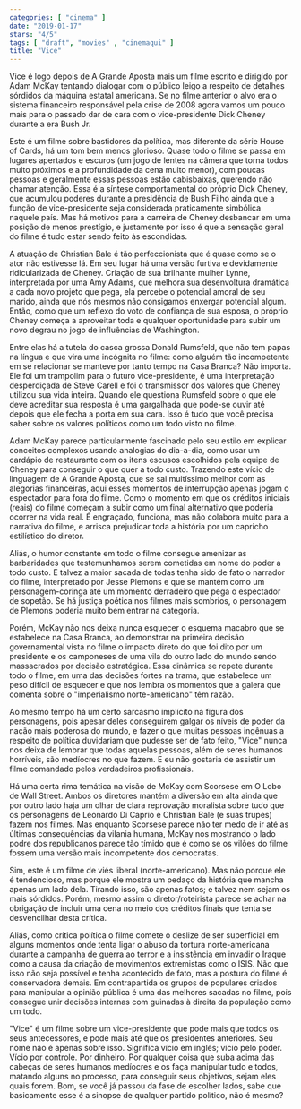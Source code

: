 ```yaml
---
categories: [ "cinema" ]
date: "2019-01-17"
stars: "4/5"
tags: [ "draft", "movies" , "cinemaqui" ]
title: "Vice"
---
```

Vice é logo depois de A Grande Aposta mais um filme escrito e dirigido
por Adam McKay tentando dialogar com o público leigo a respeito de
detalhes sórdidos da máquina estatal americana. Se no filme anterior
o alvo era o sistema financeiro responsável pela crise de 2008 agora
vamos um pouco mais para o passado dar de cara com o vice-presidente
Dick Cheney durante a era Bush Jr.

Este é um filme sobre bastidores da política, mas diferente da série
House of Cards, há um tom bem menos glorioso. Quase todo o filme se
passa em lugares apertados e escuros (um jogo de lentes na câmera que
torna todos muito próximos e a profundidade da cena muito menor), com
poucas pessoas e geralmente essas pessoas estão cabisbaixas, querendo
não chamar atenção. Essa é a síntese comportamental do próprio
Dick Cheney, que acumulou poderes durante a presidência de Bush Filho
ainda que a função de vice-presidente seja considerada praticamente
simbólica naquele país. Mas há motivos para a carreira de Cheney
desbancar em uma posição de menos prestígio, e justamente por isso é
que a sensação geral do filme é tudo estar sendo feito às escondidas.

A atuação de Christian Bale é tão perfeccionista que é quase como
se o ator não estivesse lá. Em seu lugar há uma versão furtiva e
devidamente ridicularizada de Cheney. Criação de sua brilhante mulher
Lynne, interpretada por uma Amy Adams, que melhora sua desenvoltura
dramática a cada novo projeto que pega, ela percebe o potencial amoral
de seu marido, ainda que nós mesmos não consigamos enxergar potencial
algum. Então, como que um reflexo do voto de confiança de sua esposa,
o próprio Cheney começa a aproveitar toda e qualquer oportunidade para
subir um novo degrau no jogo de influências de Washington.

Entre elas há a tutela do casca grossa Donald Rumsfeld, que não
tem papas na língua e que vira uma incógnita no filme: como alguém
tão incompetente em se relacionar se manteve por tanto tempo na Casa
Branca? Não importa. Ele foi um trampolim para o futuro vice-presidente,
é uma interpretação desperdiçada de Steve Carell e foi o transmissor
dos valores que Cheney utilizou sua vida inteira. Quando ele questiona
Rumsfeld sobre o que ele deve acreditar sua resposta é uma gargalhada
que pode-se ouvir até depois que ele fecha a porta em sua cara. Isso
é tudo que você precisa saber sobre os valores políticos como um todo
visto no filme.

Adam McKay parece particularmente fascinado pelo seu estilo em explicar
conceitos complexos usando analogias do dia-a-dia, como usar um cardápio
de restaurante com os itens escusos escolhidos pela equipe de Cheney para
conseguir o que quer a todo custo. Trazendo este vício de linguagem de A
Grande Aposta, que se sai muitíssimo melhor com as alegorias financeiras,
aqui esses momentos de interrupção apenas jogam o espectador para
fora do filme. Como o momento em que os créditos iniciais (reais) do
filme começam a subir como um final alternativo que poderia ocorrer
na vida real. É engraçado, funciona, mas não colabora muito para a
narrativa do filme, e arrisca prejudicar toda a história por um capricho
estilístico do diretor.

Aliás, o humor constante em todo o filme consegue amenizar as
barbaridades que testemunhamos serem cometidas em nome do poder a todo
custo. E talvez a maior sacada de todas tenha sido de fato o narrador
do filme, interpretado por Jesse Plemons e que se mantém como um
personagem-coringa até um momento derradeiro que pega o espectador de
sopetão. Se há justiça poética nos filmes mais sombrios, o personagem
de Plemons poderia muito bem entrar na categoria.

Porém, McKay não nos deixa nunca esquecer o esquema macabro que
se estabelece na Casa Branca, ao demonstrar na primeira decisão
governamental vista no filme o impacto direto do que foi dito por um
presidente e os camponeses de uma vila do outro lado do mundo sendo
massacrados por decisão estratégica. Essa dinâmica se repete durante
todo o filme, em uma das decisões fortes na trama, que estabelece um
peso difícil de esquecer e que nos lembra os momentos que a galera que
comenta sobre o "imperialismo norte-americano" têm razão.

Ao mesmo tempo há um certo sarcasmo implícito na figura dos personagens,
pois apesar deles conseguirem galgar os níveis de poder da nação mais
poderosa do mundo, e fazer o que muitas pessoas ingênuas a respeito de
política duvidariam que pudesse ser de fato feito, "Vice" nunca nos deixa
de lembrar que todas aquelas pessoas, além de seres humanos horríveis,
são medíocres no que fazem. E eu não gostaria de assistir um filme
comandado pelos verdadeiros profissionais.

Há uma certa rima temática na visão de McKay com Scorsese em O Lobo
de Wall Street. Ambos os diretores mantém a diversão em alta ainda que
por outro lado haja um olhar de clara reprovação moralista sobre tudo
que os personagens de Leonardo Di Caprio e Christian Bale (e suas trupes)
fazem nos filmes. Mas enquanto Scorsese parece não ter medo de ir até
as últimas consequências da vilania humana, McKay nos mostrando o lado
podre dos republicanos parece tão tímido que é como se os vilões do
filme fossem uma versão mais incompetente dos democratas.

Sim, este é um filme de viés liberal (norte-americano). Mas não porque
ele é tendencioso, mas porque ele mostra um pedaço da história que
mancha apenas um lado dela. Tirando isso, são apenas fatos; e talvez
nem sejam os mais sórdidos. Porém, mesmo assim o diretor/roteirista
parece se achar na obrigação de incluir uma cena no meio dos créditos
finais que tenta se desvencilhar desta crítica.

Aliás, como crítica política o filme comete o deslize de ser
superficial em alguns momentos onde tenta ligar o abuso da tortura
norte-americana durante a campanha de guerra ao terror e a insistência
em invadir o Iraque como a causa da criação de movimentos extremistas
como o ISIS. Não que isso não seja possível e tenha acontecido de
fato, mas a postura do filme é conservadora demais. Em contrapartida os
grupos de populares criados para manipular a opinião pública é uma
das melhores sacadas no filme, pois consegue unir decisões internas
com guinadas à direita da população como um todo.

"Vice" é um filme sobre um vice-presidente que pode mais que todos os
seus antecessores, e pode mais até que os presidentes anteriores. Seu
nome não é apenas sobre isso. Significa vício em inglês; vício pelo
poder. Vício por controle. Por dinheiro. Por qualquer coisa que suba
acima das cabeças de seres humanos medíocres e os faça manipular tudo
e todos, matando alguns no processo, para conseguir seus objetivos, sejam
eles quais forem. Bom, se você já passou da fase de escolher lados,
sabe que basicamente esse é a sinopse de qualquer partido político,
não é mesmo?
